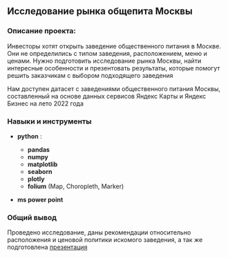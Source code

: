 ## Исследование рынка общепита Москвы
### Описание проекта:

Инвесторы хотят открыть заведение общественного питания в Москве. Они не определились с типом заведения, расположением, меню и ценами. Нужно подготовить исследование рынка Москвы, найти интересные особенности и презентовать результаты, которые помогут решить заказчикам с выбором подходящего заведения

Нам доступен датасет с заведениями общественного питания Москвы, составленный на основе данных сервисов Яндекс Карты и Яндекс Бизнес на лето 2022 года

### Навыки и инструменты

- **python** :
    - **pandas**
    - **numpy**
    - **matplotlib**
    - **seaborn**
     - **plotly**
     - **folium** (Map, Choropleth, Marker)

- **ms power point**

### Общий вывод

Проведено исследование, даны рекомендации относительно расположения и ценовой политики искомого заведения, а так же подготовлена [презентация](https://drive.google.com/file/d/1nnBmAM1MJ3b8ZgHGSonAYCoBgpUxIhOE/view?usp=drive_link)
